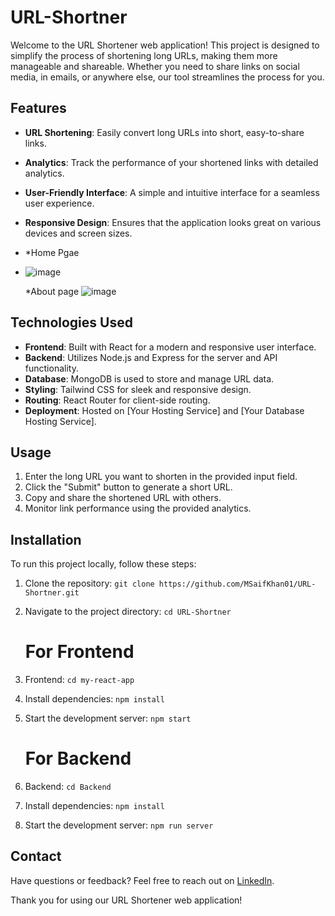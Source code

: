 # URL-Shortner


Welcome to the URL Shortener web application! This project is designed to simplify the process of shortening long URLs, making them more manageable and shareable. Whether you need to share links on social media, in emails, or anywhere else, our tool streamlines the process for you.

## Features

- **URL Shortening**: Easily convert long URLs into short, easy-to-share links.
- **Analytics**: Track the performance of your shortened links with detailed analytics.
- **User-Friendly Interface**: A simple and intuitive interface for a seamless user experience.
- **Responsive Design**: Ensures that the application looks great on various devices and screen sizes.

- *Home Pgae
- ![image](https://github.com/MSaifKhan01/URL-Shortner/assets/119418918/febf6d68-ebda-4585-b5a0-bf9342a9d512)



  *About page
  ![image](https://github.com/MSaifKhan01/URL-Shortner/assets/119418918/df56ebb0-86a1-4a26-b457-23c73b89131c)


## Technologies Used

- **Frontend**: Built with React for a modern and responsive user interface.
- **Backend**: Utilizes Node.js and Express for the server and API functionality.
- **Database**: MongoDB is used to store and manage URL data.
- **Styling**: Tailwind CSS for sleek and responsive design.
- **Routing**: React Router for client-side routing.
- **Deployment**: Hosted on [Your Hosting Service] and [Your Database Hosting Service].

## Usage

1. Enter the long URL you want to shorten in the provided input field.
2. Click the "Submit" button to generate a short URL.
3. Copy and share the shortened URL with others.
4. Monitor link performance using the provided analytics.

## Installation

To run this project locally, follow these steps:

1. Clone the repository: `git clone https://github.com/MSaifKhan01/URL-Shortner.git`
2. Navigate to the project directory: `cd URL-Shortner`
  

   # For Frontend
3. Frontend: `cd my-react-app`   
4. Install dependencies: `npm install`
5. Start the development server: `npm start`

    # For Backend
6. Backend: `cd Backend`
7. Install dependencies: `npm install`
8. Start the development server: `npm run server`





## Contact

Have questions or feedback? Feel free to reach out on [LinkedIn](https://www.linkedin.com/in/mohd-saif-khan-3b4979202/).


Thank you for using our URL Shortener web application!
